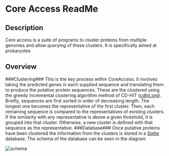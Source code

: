 Core Access ReadMe
==================

Description
-----------
Core access is a suite of programs to cluster proteins from multiple genomes and allow querying of these clusters. It is specifically aimed at prokaryotes

Overview
--------
###Clustering###
This is the key process within CoreAccess. It involves taking the predicted genes in each supplied sequence and translating them to produce the putative protein sequences. These are the clustered using the greedy incremental clustering algorithm method of CD-HIT ([cdhit.org](http://cd-hit.org)). Briefly, sequences are first sorted in order of decreasing length. The longest one becomes the representative of the first cluster. Then, each remaining sequence is compared to the representatives of existing clusters. If the similarity with any representative is above a given threshold, it is grouped into that cluster. Otherwise, a new cluster is defined with that sequence as the representative.
###Database###
Once putative proteins have been clustered the information from the clusters is stored in a [Sqlite](http://www.sqlite.org) database. The schema of the database can be seen in the diagram

 ![schema](core-access/raw/master/Schema.png)

